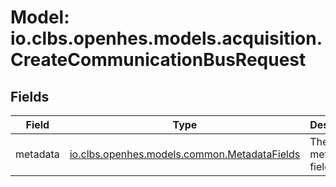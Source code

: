 # Model: io.clbs.openhes.models.acquisition.CreateCommunicationBusRequest

## Fields

| Field | Type | Description |
| --- | --- | --- |
| metadata | [io.clbs.openhes.models.common.MetadataFields](model-io-clbs-openhes-models-common-metadatafields.md) | The metadata fields. |

